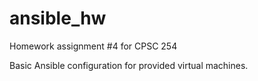 # ansible_hw
Homework assignment #4 for CPSC 254

Basic Ansible configuration for provided virtual machines.
